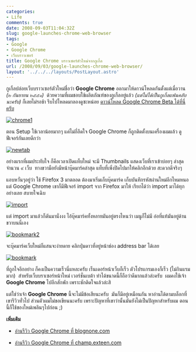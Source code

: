 ```yaml
---
categories:
- Life
comments: true
date: 2008-09-03T11:04:32Z
slug: google-launches-chrome-web-browser
tags:
- Google
- Google Chrome
- เว็บบราวเซอร์
title: Google Chrome บราวเซอร์ตัวใหม่จากกูเกิ้ล
url: /2008/09/03/google-launches-chrome-web-browser/
layout: '../../../layouts/PostLayout.astro'
---
```


กูเกิ้ลปล่อยเว็บบราวเซอร์ตัวใหม่ชื่อว่า **Google Chrome** ออกมาให้ดาวน์โหลดกันตั้งแต่เมื่อวาน _(๒ กันยายน ๒๕๕๑)_  ด้วยความที่ผมชอบใช้ผลิตภัณฑ์ของกูเกิ้ลอยู่แล้ว _(แต่ไม่ได้เป็นกูเกิ้ลแฟนคลับนะครับ)_ ก็เลยไม่รอช้า รีบไปโหลดมาลองดูซะหน่อย [ดาวน์โหลด Google Chrome Beta ได้ที่นี่ครับ](http://www.google.com/chrome)


[![chrome1](https://armno.in.th/wp-content/uploads/2008/09/chrome1-thumb.jpg)](https://armno.in.th/wp-content/uploads/2008/09/chrome1.jpg)



ตอน Setup ใช้เวลาน้อยมากๆ แค่ไม่กี่อึดใจ Google Chrome ก็ถูกติดตั้งบนเครื่องผมแล้ว ดูฟีเจอร์กันเลยดีกว่า


[![newtab](https://armno.in.th/wp-content/uploads/2008/09/newtab-thumb.jpg)](https://armno.in.th/wp-content/uploads/2008/09/newtab.jpg) 




อย่างแรกที่ผมประทับใจ ก็คือเวลาเปิดแท็บใหม่ จะมี Thumbnails แสดงเว็บที่เราเข้าบ่อยๆ ล่าสุดจำนวน ๙ เว็บ  ทางขวามือยังมีหน้าบุ๊คมาร์คล่าสุด แท็บที่เพิ่งปิดไปมาให้คลิกอีกด้วย สะดวกดีจริงๆ



แอบหวั่นๆอยู่ว่า ใช้ Firefox 3 มาตลอด ต้องมาเริ่มเก็บบุ๊คมาร์ค เก็บบันทึกรหัสผ่านใหม่อีกไหมหนอ  แต่ Google Chrome เขาก็มีฟีเจอร์ import จาก Firefox มาให้ เรียกได้ว่า import มาได้ทุกอย่างเลย สบายใจเฉิบ


[![import](https://armno.in.th/wp-content/uploads/2008/09/import-thumb.jpg)](https://armno.in.th/wp-content/uploads/2008/09/import.jpg)



แต่ import มาแล้วก็ดันมานั่งงง ไอ้บุ๊คมาร์คทั้งหลายมันอยู่ตรงไหนว่า เมนูก็ไม่มี อ๋อที่แท้มันอยู่ด้านขวาบนนี่เอง


[![bookmark2](https://armno.in.th/wp-content/uploads/2008/09/bookmark2-thumb.jpg)](https://armno.in.th/wp-content/uploads/2008/09/bookmark2.jpg)



จะบุ๊คมาร์คเว็บใหม่ก็แสนจะง่ายดาย คลิกปุ่มดาวที่อยู่หน้าช่อง address bar ได้เลย


[![bookmark](https://armno.in.th/wp-content/uploads/2008/09/bookmark-thumb.jpg)](https://armno.in.th/wp-content/uploads/2008/09/bookmark.jpg)



ที่ถูกใจอีกอย่าง ก็คงเป็นความเร็วนี่แหละครับ เร็นเดอร์หน้าเว็บก็เร็ว ตัวโปรแกรมเองก็เร็ว (ไม่กินแรมมาก)  สำหรับเว็บบราเซอร์หน้าใหม่ เวอร์ชั่นเบต้า ทำได้ขนาดนี้ก็ถือว่าดีมากแล้วล่ะครับ  ผมคงใช้เจ้า **Google Chrome** ไปอีกสักพัก เพราะชักติดใจแล้วล่ะสิ

แต่ใช่ว่าเจ้า **Google Chrome** นี้จะไม่มีข้อเสียนะครับ  มันก็มีอยู่เหมือนกัน หาอ่านได้ตามบล็อกที่เขารีวิวทั่วไป ส่วนตัวผมไม่ขอเขียนนะครับ เพราะปัญหาที่เขาว่านั้นมันยังไม่เป็นปัญหาสำหรับผม ตอนนี้ก็ใช้ของใหม่เพลินๆไปก่อน ;)

**เพิ่มเติม**




  * [อ่านรีวิว Google Chrome ที่ blognone.com](http://www.blognone.com/node/8832)


  * [อ่านรีวิว Google Chrome ที่ champ.exteen.com](http://champ.exteen.com/20080903/chrome-chrome-chrome-1)


